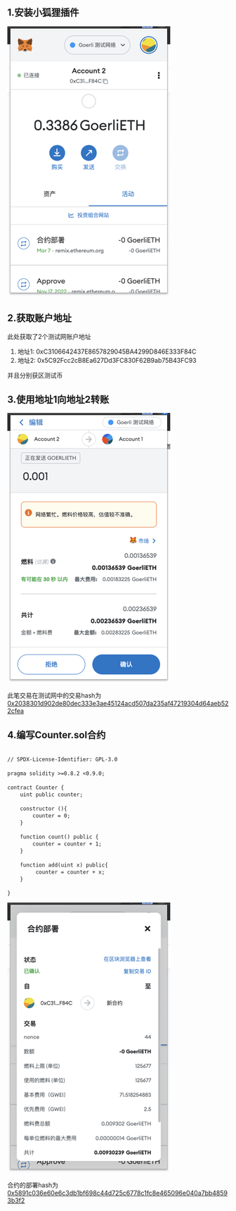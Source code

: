 ## 1.安装小狐狸插件

![小狐狸插件安装](./imgs/step1.png)

## 2.获取账户地址
此处获取了2个测试网账户地址

1. 地址1: 0xC3106642437E8657829045BA4299D846E333F84C
2. 地址2: 0x5C92Fcc2cB8Ea627Dd3FC830F62B9ab75B43FC93

并且分别获区测试币

## 3.使用地址1向地址2转账

![转账图片](./imgs/step2.png)

此笔交易在测试网中的交易hash为[0x2038301d902de80dec333e3ae45124acd507da235af47219304d64aeb522cfea](https://goerli.etherscan.io/tx/0x2038301d902de80dec333e3ae45124acd507da235af47219304d64aeb522cfea)


## 4.编写Counter.sol合约

``` solidity

// SPDX-License-Identifier: GPL-3.0

pragma solidity >=0.8.2 <0.9.0;

contract Counter {
    uint public counter;

    constructor (){
        counter = 0;
    }
    
    function count() public {
        counter = counter + 1;
    }

    function add(uint x) public{
         counter = counter + x;
    }

}
``` 

![合约部署图片](./imgs/step3.png)

合约的部署hash为[0x5891c036e60e6c3db1bf698c44d725c6778c1fc8e465096e040a7bb48593b3f2](https://goerli.etherscan.io/tx/0x5891c036e60e6c3db1bf698c44d725c6778c1fc8e465096e040a7bb48593b3f2)

